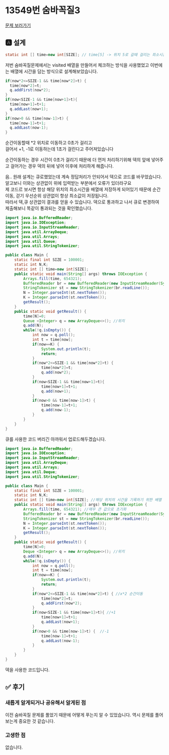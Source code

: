 # 13549번 숨바꼭질3
[문제 보러가기](https://www.acmicpc.net/problem/13549)

## 🅰 설계
```java
static int [] time=new int[SIZE]; // time[5] -> 위치 5로 갈때 걸리는 최소시간
```
저번 숨바꼭질문제에서는 visited 배열을 만들어서 체크하는 방식을 사용했었고 이번에는 배열에 시간을 담는 방식으로 설계해보았습니다.    
```java
if(now*2<=SIZE-1 && time[now*2]>t) {
  time[now*2]=t;
  q.addFirst(now*2);
}
if(now<SIZE-1 && time[now+1]>t){
  time[now+1]=t+1;
  q.addLast(now+1);
}
if(now>0 && time[now-1]>t) {
  time[now-1]=t+1;
  q.addLast(now-1);
}
```
순간이동할때 *2 위치로 이동하고 0초가 걸리고  
걸어서 +1, -1로 이동하는데 1초가 걸린다고 주어져있습니다  

순간이동하는 경우 시간이 0초가 걸리기 때문에 더 먼저 처리하기위해 덱의 앞에 넣어주고 걸어가는 경우 덱의 뒤에 넣어 이후에 처리하게 해줍니다.   

음.. 원래 설계는 큐로했었는데 계속 정답처리가 안되어서 덱으로 코드를 바꾸었습니다. 알고보니 이와는 상관없이 위에 입력받는 부분에서 오류가 있더라구요  
제 코드르 보시면 항상 해당 위치의 최소시간을 배열에 저장하게 되어있기 때문에 순간이동, 걷기 우선순위 상관없이 항상 최소값이 저장됩니다.  
따라서 덱,큐 상관없이 결과를 얻을 수 있습니다. 덱으로 통과하고 나서 큐로 변경하여 제출해보니 똑같이 통과되는 것을 확인했습니다.   
```java
import java.io.BufferedReader;
import java.io.IOException;
import java.io.InputStreamReader;
import java.util.ArrayDeque;
import java.util.Arrays;
import java.util.Queue;
import java.util.StringTokenizer;

public class Main {
	static final int SIZE = 100001;
	static int N,K;
	static int [] time=new int[SIZE];
	public static void main(String[] args) throws IOException {
		Arrays.fill(time, 654321);
		BufferedReader br = new BufferedReader(new InputStreamReader(System.in));
		StringTokenizer st = new StringTokenizer(br.readLine());
		N = Integer.parseInt(st.nextToken());
		K = Integer.parseInt(st.nextToken());
		getResult();
	}
	public static void getResult() {
		time[N]=0;
		Queue <Integer> q = new ArrayDeque<>(); //위치
		q.add(N);
		while(!q.isEmpty()) {
			int now = q.poll();
			int t = time[now];
			if(now==K) {
				System.out.println(t);
				return;
			}
			if(now*2<=SIZE-1 && time[now*2]>t) {
				time[now*2]=t;
				q.add(now*2);
			}
			if(now<SIZE-1 && time[now+1]>t){
				time[now+1]=t+1;
				q.add(now+1);
			}
			if(now>0 && time[now-1]>t) {
				time[now-1]=t+1;
				q.add(now-1);
			}
		}
	}
}
```
큐를 사용한 코드 버리긴 아까워서 업로드해두겠습니다. 

```java
import java.io.BufferedReader;
import java.io.IOException;
import java.io.InputStreamReader;
import java.util.ArrayDeque;
import java.util.Arrays;
import java.util.Deque;
import java.util.StringTokenizer;

public class Main {
	static final int SIZE = 100001;
	static int N,K;
	static int [] time=new int[SIZE]; //해당 위치의 시간을 기록하기 위한 배열
	public static void main(String[] args) throws IOException {
		Arrays.fill(time, 654321); //매우 큰 값으로 초기화
		BufferedReader br = new BufferedReader(new InputStreamReader(System.in));
		StringTokenizer st = new StringTokenizer(br.readLine());
		N = Integer.parseInt(st.nextToken());
		K = Integer.parseInt(st.nextToken());
		getResult();
	}
	public static void getResult() {
		time[N]=0;
		Deque <Integer> q = new ArrayDeque<>(); //위치
		q.add(N);
		while(!q.isEmpty()) {
			int now = q.poll();
			int t = time[now];
			if(now==K) {
				System.out.println(t);
				return;
			}
			if(now*2<=SIZE-1 && time[now*2]>t) { //x*2 순간이동
				time[now*2]=t;
				q.addFirst(now*2);
			}
			if(now<SIZE-1 && time[now+1]>t){ //+1
				time[now+1]=t+1;
				q.addLast(now+1);
			}
			if(now>0 && time[now-1]>t) {  //-1
				time[now-1]=t+1;
				q.addLast(now-1);
			}
		}
	}
}
```
덱을 사용한 코드입니다.  
## ✅ 후기
### 새롭게 알게되거나 공유해서 알게된 점
이전 숨바꼭질 문제를 풀었기 때문에 어떻게 푸는지 알 수 있었습니다. 역시 문제를 풀어보는게 중요한 것 같습니다.    

### 고생한 점
없습니다.   
